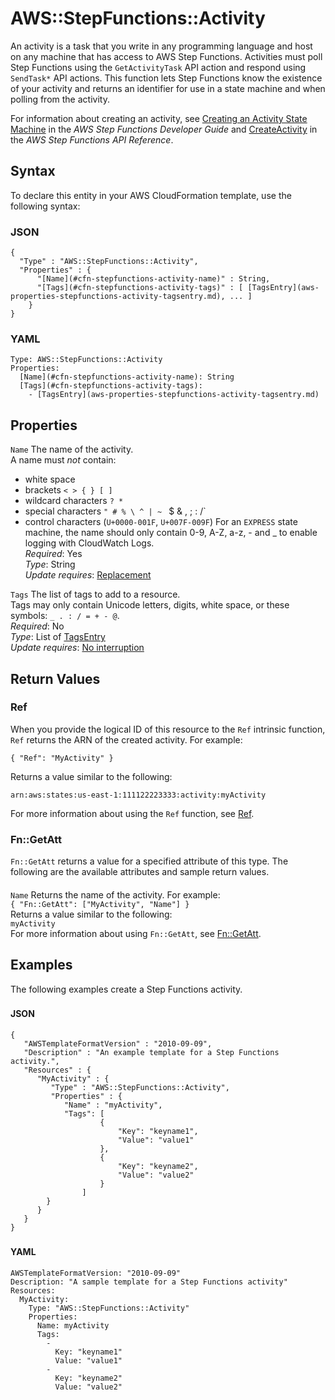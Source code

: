 # AWS::StepFunctions::Activity<a name="aws-resource-stepfunctions-activity"></a>

An activity is a task that you write in any programming language and host on any machine that has access to AWS Step Functions\. Activities must poll Step Functions using the `GetActivityTask` API action and respond using `SendTask*` API actions\. This function lets Step Functions know the existence of your activity and returns an identifier for use in a state machine and when polling from the activity\.

For information about creating an activity, see [Creating an Activity State Machine](https://docs.aws.amazon.com/step-functions/latest/dg/tutorial-creating-activity-state-machine.html) in the *AWS Step Functions Developer Guide* and [CreateActivity](https://docs.aws.amazon.com/step-functions/latest/apireference/API_CreateActivity.html) in the *AWS Step Functions API Reference*\.

## Syntax<a name="aws-resource-stepfunctions-activity-syntax"></a>

To declare this entity in your AWS CloudFormation template, use the following syntax:

### JSON<a name="aws-resource-stepfunctions-activity-syntax.json"></a>

```
{
  "Type" : "AWS::StepFunctions::Activity",
  "Properties" : {
      "[Name](#cfn-stepfunctions-activity-name)" : String,
      "[Tags](#cfn-stepfunctions-activity-tags)" : [ [TagsEntry](aws-properties-stepfunctions-activity-tagsentry.md), ... ]
    }
}
```

### YAML<a name="aws-resource-stepfunctions-activity-syntax.yaml"></a>

```
Type: AWS::StepFunctions::Activity
Properties: 
  [Name](#cfn-stepfunctions-activity-name): String
  [Tags](#cfn-stepfunctions-activity-tags): 
    - [TagsEntry](aws-properties-stepfunctions-activity-tagsentry.md)
```

## Properties<a name="aws-resource-stepfunctions-activity-properties"></a>

`Name`  <a name="cfn-stepfunctions-activity-name"></a>
The name of the activity\.  
A name must *not* contain:  
+ white space
+ brackets `< > { } [ ]` 
+ wildcard characters `? *` 
+ special characters `" # % \ ^ | ~ ` $ & , ; : /` 
+ control characters \(`U+0000-001F`, `U+007F-009F`\)
For an `EXPRESS` state machine, the name should only contain 0\-9, A\-Z, a\-z, \- and \_ to enable logging with CloudWatch Logs\.  
*Required*: Yes  
*Type*: String  
*Update requires*: [Replacement](https://docs.aws.amazon.com/AWSCloudFormation/latest/UserGuide/using-cfn-updating-stacks-update-behaviors.html#update-replacement)

`Tags`  <a name="cfn-stepfunctions-activity-tags"></a>
The list of tags to add to a resource\.  
Tags may only contain Unicode letters, digits, white space, or these symbols: `_ . : / = + - @`\.  
*Required*: No  
*Type*: List of [TagsEntry](aws-properties-stepfunctions-activity-tagsentry.md)  
*Update requires*: [No interruption](https://docs.aws.amazon.com/AWSCloudFormation/latest/UserGuide/using-cfn-updating-stacks-update-behaviors.html#update-no-interrupt)

## Return Values<a name="aws-resource-stepfunctions-activity-return-values"></a>

### Ref<a name="aws-resource-stepfunctions-activity-return-values-ref"></a>

When you provide the logical ID of this resource to the `Ref` intrinsic function, `Ref` returns the ARN of the created activity\. For example:

 `{ "Ref": "MyActivity" }` 

Returns a value similar to the following:

 `arn:aws:states:us-east-1:111122223333:activity:myActivity` 

For more information about using the `Ref` function, see [Ref](https://docs.aws.amazon.com/AWSCloudFormation/latest/UserGuide/intrinsic-function-reference-ref.html)\.

### Fn::GetAtt<a name="aws-resource-stepfunctions-activity-return-values-fn--getatt"></a>

 `Fn::GetAtt` returns a value for a specified attribute of this type\. The following are the available attributes and sample return values\.

#### <a name="aws-resource-stepfunctions-activity-return-values-fn--getatt-fn--getatt"></a>

`Name`  <a name="Name-fn::getatt"></a>
Returns the name of the activity\. For example:  
 `{ "Fn::GetAtt": ["MyActivity", "Name"] }`   
Returns a value similar to the following:  
 `myActivity`   
For more information about using `Fn::GetAtt`, see [Fn::GetAtt](https://docs.aws.amazon.com/AWSCloudFormation/latest/UserGuide/intrinsic-function-reference-getatt.html)\.

## Examples<a name="aws-resource-stepfunctions-activity--examples"></a>

The following examples create a Step Functions activity\.

### <a name="aws-resource-stepfunctions-activity--examples--"></a>

#### JSON<a name="aws-resource-stepfunctions-activity--examples----json"></a>

```
{
   "AWSTemplateFormatVersion" : "2010-09-09",
   "Description" : "An example template for a Step Functions activity.",
   "Resources" : {
      "MyActivity" : {
         "Type" : "AWS::StepFunctions::Activity",
         "Properties" : {
            "Name" : "myActivity",
            "Tags": [
                    {
                        "Key": "keyname1",
                        "Value": "value1"
                    },
                    {
                        "Key": "keyname2",
                        "Value": "value2"
                    }
                ]
        }
      }
   }
}
```

### <a name="aws-resource-stepfunctions-activity--examples--"></a>

#### YAML<a name="aws-resource-stepfunctions-activity--examples----yaml"></a>

```
AWSTemplateFormatVersion: "2010-09-09"
Description: "A sample template for a Step Functions activity"
Resources: 
  MyActivity:
    Type: "AWS::StepFunctions::Activity"
    Properties: 
      Name: myActivity
      Tags:
        -
          Key: "keyname1"
          Value: "value1"
        -
          Key: "keyname2"
          Value: "value2"
```